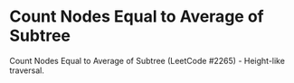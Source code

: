 # Count Nodes Equal to Average of Subtree

Count Nodes Equal to Average of Subtree (LeetCode #2265) - Height-like traversal.
